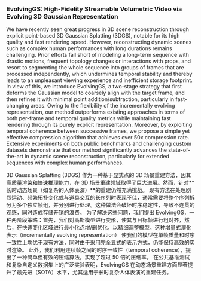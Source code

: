 ### EvolvingGS: High-Fidelity Streamable Volumetric Video via Evolving 3D Gaussian Representation

We have recently seen great progress in 3D scene reconstruction through explicit point-based 3D Gaussian Splatting (3DGS), notable for its high quality and fast rendering speed. However, reconstructing dynamic scenes such as complex human performances with long durations remains challenging. Prior efforts fall short of modeling a long-term sequence with drastic motions, frequent topology changes or interactions with props, and resort to segmenting the whole sequence into groups of frames that are processed independently, which undermines temporal stability and thereby leads to an unpleasant viewing experience and inefficient storage footprint. In view of this, we introduce EvolvingGS, a two-stage strategy that first deforms the Gaussian model to coarsely align with the target frame, and then refines it with minimal point addition/subtraction, particularly in fast-changing areas. Owing to the flexibility of the incrementally evolving representation, our method outperforms existing approaches in terms of both per-frame and temporal quality metrics while maintaining fast rendering through its purely explicit representation. Moreover, by exploiting temporal coherence between successive frames, we propose a simple yet effective compression algorithm that achieves over 50x compression rate. Extensive experiments on both public benchmarks and challenging custom datasets demonstrate that our method significantly advances the state-of-the-art in dynamic scene reconstruction, particularly for extended sequences with complex human performances.

3D Gaussian Splatting (3DGS) 作为一种基于显式点的 3D 场景重建方法，因其高质量渲染和快速推理能力，在 3D 场景重建领域取得了巨大进展。然而，针对**长时动态场景（如复杂的人体表演）**的重建仍然充满挑战。
现有方法在处理剧烈运动、频繁拓扑变化或与道具交互的长序列时表现不佳，通常需要将整个序列拆分为多个独立帧组，并分别进行处理。这种做法会破坏时序稳定性，导致不连贯的观感，同时造成存储开销的浪费。
为了解决这些问题，我们提出 EvolvingGS，一种两阶段策略：首先，我们对高斯模型进行变形，使其与目标帧进行粗对齐，然后，在快速变化区域进行最小化点增/删优化，以精细调整模型。这种增量式演化表示（incrementally evolving representation） 使我们的模型在单帧质量和时序一致性上均优于现有方法，同时由于采用完全显式的表示方式，仍能保持高效的实时渲染。
此外，我们利用连续帧之间的时序一致性（temporal coherence），提出了一种简单但有效的压缩算法，实现了超过 50 倍的压缩率。
在公共基准测试和复杂自定义数据集上的广泛实验表明，EvolvingGS 在动态场景重建方面显著提升了最先进（SOTA）水平，尤其适用于长时复杂人体表演的重建任务。
